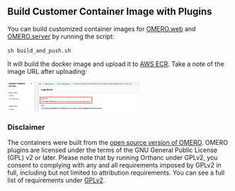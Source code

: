 
## Build Customer Container Image with Plugins

You can build customized container images for [OMERO.web](https://github.com/ome/omero-web-docker) and [OMERO.server](https://github.com/ome/omero-server-docker) by running the script:

`sh build_and_push.sh ` 

It will build the docker image and upload it to [AWS ECR](https://aws.amazon.com/ecr/). Take a note of the image URL after uploading:

<img src="../Figures/omerowebimageurl.png" width="300">


### Disclaimer

The containers were built from the [open source version of OMERO](https://github.com/ome/omero-web-docker). OMERO plugins are licensed under the terms of the GNU General Public License (GPL) v2 or later. Please note that by running Orthanc under GPLv2, you consent to complying with any and all requirements imposed by GPLv2 in full, including but not limited to attribution requirements. You can see a full list of requirements under [GPLv2](https://opensource.org/licenses/gpl-2.0.php).
